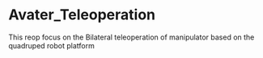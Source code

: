 # Avater_Teleoperation
This reop focus on the Bilateral  teleoperation of manipulator based on the quadruped robot platform
